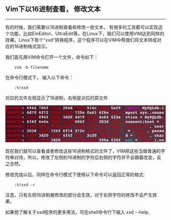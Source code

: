 ## Vim下以16进制查看， 修改文本

----------------------------------------------------------

有的时候，我们需要以16进制查看和修改一些文本， 有很多的工具都可以实现这个功能，比如EmEditor、UltraEdit等。在Linux下，我们可以使用VIM达到同样的效果。Linux下有个"xxd"转换程序，这个程序可以在VIM中帮我们将文本转成对应的16进制格式显示。

我们首先用VIM命令打开一个文件，命令如下：

		vim -b filename

在命令行模式下， 输入以下命令：

		:%!xxd

对应的文件左侧显示了16进制，右侧是对应的原文件

![vim_hex_view](./post/imgs/vim_hex_view.png)

现在我们就可以查看或者修改这些16进制格式的文件了，VIM把这些当做普通的字符串对待，所以，修改了左侧的16进制的字符后右侧的字符并不会跟着改变，反之亦然。

修改完成以后，同样在命令行模式下使用以下命令可以返回正常的格式:

		:%!xxd -r

注意，只有左侧16进制被修改的部分会生效，对于右侧字符的修改不会产生效果。

如果想了解关于xxd程序的更多用法，可在shell命令行下输入 xxd --help.